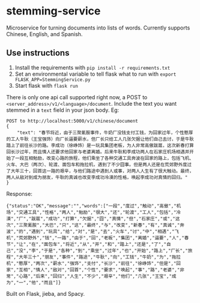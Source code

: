 # stemming-service
Microservice for turning documents into lists of words. Currently supports Chinese, English, and Spanish.

## Use instructions
1. Install the requirements with `pip install -r requirements.txt`
2. Set an environmental variable to tell flask what to run with `export FLASK_APP=StemmingService.py`
3. Start flask with `flask run`

There is only one api call supported right now, a POST to `<server_address>/v1/<language>/document`. Include the text you want stemmed in a `text` field in your json body.
Eg:
```
POST to http://localhost:5000/v1/chinese/document
{
	"text": "春节将近，由于三聚氰胺事件，牛奶厂没钱支付工钱，为回家过年，个性憨厚的工人牛耿（王宝强饰）向厂长逼要薪水，但厂长只给工人几张欠据让他们自己去讨，于是牛耿踏上了前往长沙的路。李成功（徐峥饰）是一玩具集团老板，为人非常高傲跋扈，这次新春打算回长沙过年，而且情人还要求他回家与老婆离婚。后来牛耿和李成功两人在石家庄机场相遇并开始了一段互相勉励，改变心路的旅程，他们乘坐了各种交通工具奔波在回家的路上，包括飞机、火车、大巴（两次）、轮渡、面包车和拖拉机，遇到了不少囧事。但是两人还是在荒郊野外度过了大年三十，回首这一路的艰辛，与他们路途中遇到人或事，对两人人生有了很大触动。最终，两人从敌对到成为朋友，牛耿的真诚也改变李成功冷漠的性格，唤起李成功对真情的回归。"
}
```
Response:
```
{"status":"OK","message":"","words":["一段","度过","触动","高傲","机场","交通工具","性格","两人","勉励","很大","还","轮渡","工人","包括","冷漠","厂","跋扈","成功","打算","欠据","囧","真情","但","石家庄","或","这次","三聚氰胺","大巴","只","这","最终","与","改变","新春","有","真诚","奔波","的","遇到","玩具","给","对","是","去","火车","讨","中","相遇","飞机","荒郊野外","钱","一路","由于","回","老板","集团","离婚","逼要","人","春节","让","在","面包车","将近","从","并","和","踏上","还是","了","自己","没","李","于是","各种","到","乘坐","过年","也","开始","路上","厂长","旅程","大年三十","朋友","事件","路途","牛耿","向","工钱","牛奶","为","拖拉机","憨厚","两次","薪水","强饰","支付","长沙","前往","徐峥饰","但是","回家","互相","情人","敌对","回首","个性","要求","唤起","事","路","老婆","非常","心路","后来","回归","人生","不少","艰辛","他们","几张","王宝","成为","一","他","而且"]}
```

Built on Flask, jieba, and Spacy.
